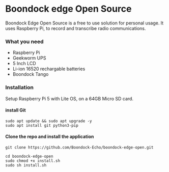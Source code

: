 # Boondock edge Open Source
Boondock Edge Open Source is a free to use solution for personal usage. It uses Raspberry Pi, to record and transcribe radio communications.

### What you need


- Raspberry Pi
- Geekworm UPS
- 5 Inch LCD
- Li-ion 16520 rechargable batteries
- Boondock Tango


### Installation

Setup Raspberry Pi 5 with Lite OS, on a 64GB Micro SD card.


#### install Git
```
sudo apt update && sudo apt upgrade -y
sudo apt install git python3-pip
```

#### Clone the repo and install the application

```
git clone https://github.com/Boondock-Echo/boondock-edge-open.git
```

```
cd boondock-edge-open
sudo chmod +x install.sh
sudo sh install.sh
```

###